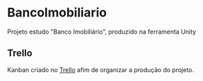 # BancoImobiliario
Projeto estudo "Banco Imobiliário", produzido na ferramenta Unity

## Trello
Kanban criado no [Trello](https://trello.com/b/tBG1jE8E/bancoimobiliario) afim de organizar a produção do projeto.
